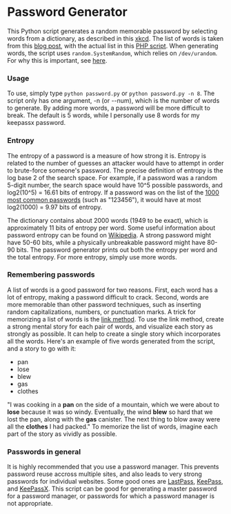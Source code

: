 # Password Generator

This Python script generates a random memorable password by selecting words from a dictionary, as described in this [xkcd](https://xkcd.com/936/).
The list of words is taken from this [blog post](http://preshing.com/20110811/xkcd-password-generator/), with the actual list in this [PHP script](http://preshing.com/files/xkcd_pw.js.php).
When generating words, the script uses `random.SystemRandom`, which relies on `/dev/urandom`.
For why this is important, see [here](http://sockpuppet.org/blog/2014/02/25/safely-generate-random-numbers/).

### Usage

To use, simply type `python password.py` or `python password.py -n 8`.
The script only has one argument, -n (or --num), which is the number of words to generate.
By adding more words, a password will be more difficult to break.
The default is 5 words, while I personally use 8 words for my keepassx password.

### Entropy

The entropy of a password is a measure of how strong it is.
Entropy is related to the number of guesses an attacker would have to attempt in order to brute-force someone's password.
The precise definition of entropy is the log base 2 of the search space.
For example, if a password was a random 5-digit number, the search space would have 10^5 possible passwords, and log2(10^5) = 16.61 bits of entropy.
If a password was on the list of the [1000 most common passwords](http://www.passwordrandom.com/most-popular-passwords) (such as "123456"), it would have at most log2(1000) = 9.97 bits of entropy.

The dictionary contains about 2000 words (1949 to be exact), which is approximately 11 bits of entropy per word.
Some useful information about password entropy can be found on [Wikipedia](https://en.wikipedia.org/wiki/Password_strength#Required_bits_of_entropy).
A strong password might have 50-60 bits, while a physically unbreakable password might have 80-90 bits.
The password generator prints out both the entropy per word and the total entropy.
For more entropy, simply use more words.

### Remembering passwords

A list of words is a good password for two reasons.
First, each word has a lot of entropy, making a password difficult to crack.
Second, words are more memorable than other password techniques, such as inserting random capitalizations, numbers, or punctuation marks.
A trick for memorizing a list of words is the [link method](http://www.memorizeeverything.com/core_skills/lists/).
To use the link method, create a strong mental story for each pair of words, and visualize each story as strongly as possible.
It can help to create a single story which incorporates all the words.
Here's an example of five words generated from the script, and a story to go with it:
  - pan
  - lose
  - blew
  - gas
  - clothes

"I was cooking in a **pan** on the side of a mountain, which we were about to **lose** because it was so windy.
Eventually, the wind **blew** so hard that we lost the pan, along with the **gas** canister.
The next thing to blow away were all the **clothes** I had packed."
To memorize the list of words, imagine each part of the story as vividly as possible.

### Passwords in general

It is highly recommended that you use a password manager.
This prevents password reuse accross multiple sites, and also leads to very strong passwords for individual websites.
Some good ones are [LastPass](https://lastpass.com/), [KeePass](http://keepass.info/), and [KeePassX](https://www.keepassx.org/).
This script can be good for generating a master password for a password manager, or passwords for which a password manager is not appropriate.
